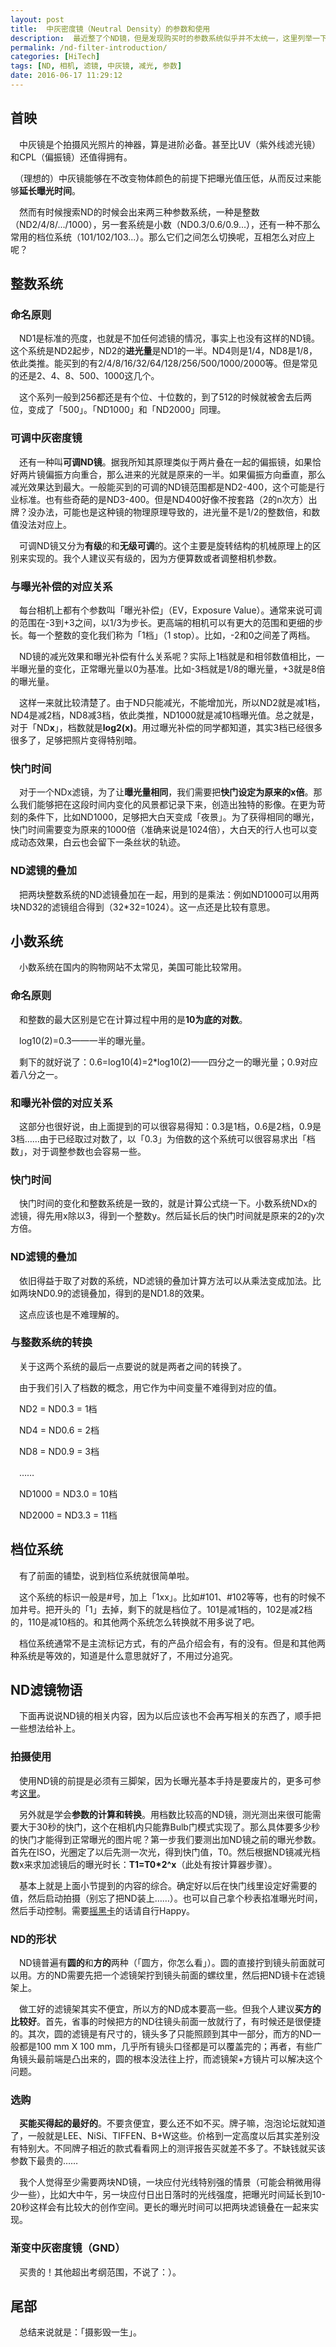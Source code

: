 ```yaml
---
layout: post
title:  中灰密度镜（Neutral Density）的参数和使用
description:  最近整了个ND镜，但是发现购买时的参数系统似乎并不太统一，这里列举一下我学到的东西。顺手说说一些注意事项。
permalink: /nd-filter-introduction/
categories: [HiTech]
tags: [ND, 相机, 滤镜, 中灰镜, 减光, 参数]
date: 2016-06-17 11:29:12
--- 
```


## 首映

　中灰镜是个拍摄风光照片的神器，算是进阶必备。甚至比UV（紫外线滤光镜）和CPL（偏振镜）还值得拥有。

　（理想的）中灰镜能够在不改变物体颜色的前提下把曝光值压低，从而反过来能够**延长曝光时间**。

　然而有时候搜索ND的时候会出来两三种参数系统，一种是整数（ND2/4/8/.../1000），另一套系统是小数（ND0.3/0.6/0.9...），还有一种不那么常用的档位系统（101/102/103...）。那么它们之间怎么切换呢，互相怎么对应上呢？

## 整数系统

### 命名原则

　ND1是标准的亮度，也就是不加任何滤镜的情况，事实上也没有这样的ND镜。这个系统是ND2起步，ND2的**进光量**是ND1的一半。ND4则是1/4，ND8是1/8，依此类推。能买到的有2/4/8/16/32/64/128/256/500/1000/2000等。但是常见的还是2、4、8、500、1000这几个。

　这个系列一般到256都还是有个位、十位数的，到了512的时候就被舍去后两位，变成了「500」。「ND1000」和「ND2000」同理。

### 可调中灰密度镜

　还有一种叫**可调ND镜**。据我所知其原理类似于两片叠在一起的偏振镜，如果恰好两片镜偏振方向重合，那么进来的光就是原来的一半。如果偏振方向垂直，那么减光效果达到最大。一般能买到的可调的ND镜范围都是ND2-400，这个可能是行业标准。也有些奇葩的是ND3-400。但是ND400好像不按套路（2的n次方）出牌？没办法，可能也是这种镜的物理原理导致的，进光量不是1/2的整数倍，和数值没法对应上。

　可调ND镜又分为**有级**的和**无级可调**的。这个主要是旋转结构的机械原理上的区别来实现的。我个人建议买有级的，因为方便算数或者调整相机参数。

### 与曝光补偿的对应关系

　每台相机上都有个参数叫「曝光补偿」（EV，Exposure Value）。通常来说可调的范围在-3到+3之间，以1/3为步长。更高端的相机可以有更大的范围和更细的步长。每一个整数的变化我们称为「1档」（1 stop）。比如，-2和0之间差了两档。

　ND镜的减光效果和曝光补偿有什么关系呢？实际上1档就是和相邻数值相比，一半曝光量的变化，正常曝光量以0为基准。比如-3档就是1/8的曝光量，+3就是8倍的曝光量。

　这样一来就比较清楚了。由于ND只能减光，不能增加光，所以ND2就是减1档，ND4是减2档，ND8减3档，依此类推，ND1000就是减10档曝光值。总之就是，对于「ND**x**」，档数就是**log2(x)**。用过曝光补偿的同学都知道，其实3档已经很多很多了，足够把照片变得特别暗。

### 快门时间

　对于一个NDx滤镜，为了让**曝光量相同**，我们需要把**快门设定为原来的x倍**。那么我们能够把在这段时间内变化的风景都记录下来，创造出独特的影像。在更为苛刻的条件下，比如ND1000，足够把大白天变成「夜景」。为了获得相同的曝光，快门时间需要变为原来的1000倍（准确来说是1024倍），大白天的行人也可以变成动态效果，白云也会留下一条丝状的轨迹。

### ND滤镜的叠加

　把两块整数系统的ND滤镜叠加在一起，用到的是乘法：例如ND1000可以用两块ND32的滤镜组合得到（32*32=1024）。这一点还是比较有意思。

## 小数系统

　小数系统在国内的购物网站不太常见，美国可能比较常用。

### 命名原则

　和整数的最大区别是它在计算过程中用的是**10为底的对数**。

　log10(2)=0.3——一半的曝光量。

　剩下的就好说了：0.6=log10(4)=2*log10(2)——四分之一的曝光量；0.9对应着八分之一。

### 和曝光补偿的对应关系

　这部分也很好说，由上面提到的可以很容易得知：0.3是1档，0.6是2档，0.9是3档……由于已经取过对数了，以「0.3」为倍数的这个系统可以很容易求出「档数」，对于调整参数也会容易一些。

### 快门时间

　快门时间的变化和整数系统是一致的，就是计算公式绕一下。小数系统NDx的滤镜，得先用x除以3，得到一个整数y。然后延长后的快门时间就是原来的2的y次方倍。

### ND滤镜的叠加

　依旧得益于取了对数的系统，ND滤镜的叠加计算方法可以从乘法变成加法。比如两块ND0.9的滤镜叠加，得到的是ND1.8的效果。

　这点应该也是不难理解的。

### 与整数系统的转换

　关于这两个系统的最后一点要说的就是两者之间的转换了。

　由于我们引入了档数的概念，用它作为中间变量不难得到对应的值。

　ND2 = ND0.3 = 1档

　ND4 = ND0.6 = 2档

　ND8 = ND0.9 = 3档

　……

　ND1000 = ND3.0 = 10档

　ND2000 = ND3.3 = 11档

## 档位系统

　有了前面的铺垫，说到档位系统就很简单啦。

　这个系统的标识一般是#号，加上「1xx」。比如#101、#102等等，也有的时候不加井号。把开头的「1」去掉，剩下的就是档位了。101是减1档的，102是减2档的，110是减10档的。和其他两个系统怎么转换就不用多说了吧。

　档位系统通常不是主流标记方式，有的产品介绍会有，有的没有。但是和其他两种系统是等效的，知道是什么意思就好了，不用过分追究。

## ND滤镜物语

　下面再说说ND镜的相关内容，因为以后应该也不会再写相关的东西了，顺手把一些想法给补上。

### 拍摄使用

　使用ND镜的前提是必须有三脚架，因为长曝光基本手持是要废片的，更多可参考[这里](/tripod-usage/)。

　另外就是学会**参数的计算和转换**。用档数比较高的ND镜，测光测出来很可能需要大于30秒的快门，这个在相机内只能靠Bulb门模式实现了。那么具体要多少秒的快门才能得到正常曝光的图片呢？第一步我们要测出加ND镜之前的曝光参数。首先在ISO，光圈定了以后先测一次光，得到快门值，T0。然后根据ND镜减光档数x来求加滤镜后的曝光时长：**T1=T0*2^x**（此处有按计算器步骤）。

　基本上就是上面小节提到的内容的综合。确定好以后在快门线里设定好需要的值，然后启动拍摄（别忘了把ND装上……）。也可以自己拿个秒表掐准曝光时间，然后手动控制。需要[摇黑卡](http://academy.fengniao.com/366/3662521.html)的话请自行Happy。

### ND的形状

　ND镜普遍有**圆的**和**方的**两种（「圆方，你怎么看」）。圆的直接拧到镜头前面就可以用。方的ND需要先把一个滤镜架拧到镜头前面的螺纹里，然后把ND镜卡在滤镜架上。

　做工好的滤镜架其实不便宜，所以方的ND成本要高一些。但我个人建议**买方的比较好**。首先，省事的时候把方的ND往镜头前面一放就行了，有时候还是很便捷的。其次，圆的滤镜是有尺寸的，镜头多了只能照顾到其中一部分，而方的ND一般都是100 mm X 100 mm，几乎所有镜头口径都是可以覆盖完的；再者，有些广角镜头最前端是凸出来的，圆的根本没法往上拧，而滤镜架+方镜片可以解决这个问题。

### 选购

　**买能买得起的最好的**。不要贪便宜，要么还不如不买。牌子嘛，泡泡论坛就知道了，一般就是LEE、NiSi、TIFFEN、B+W这些。价格到一定高度以后其实差别没有特别大。不同牌子相近的款式看看网上的测评报告买就差不多了。不缺钱就买该参数下最贵的……

　我个人觉得至少需要两块ND镜，一块应付光线特别强的情景（可能会稍微用得少一些），比如大中午，另一块应付日出日落时的光线强度，把曝光时间延长到10-20秒这样会有比较大的创作空间。更长的曝光时间可以把两块滤镜叠在一起来实现。

### 渐变中灰密度镜（GND）

　买贵的！其他超出考纲范围，不说了：）。

## 尾部

　总结来说就是：「摄影毁一生」。
